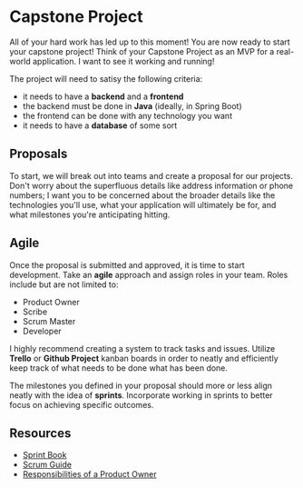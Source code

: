 # Capstone Project

All of your hard work has led up to this moment! You are now ready to start your capstone project! Think of your Capstone Project as an MVP for a real-world application. I want to see it working and running!

The project will need to satisy the following criteria:

- it needs to have a **backend** and a **frontend**
- the backend must be done in **Java** (ideally, in Spring Boot)
- the frontend can be done with any technology you want
- it needs to have a **database** of some sort

## Proposals

To start, we will break out into teams and create a proposal for our projects. Don't worry about the superfluous details like address information or phone numbers; I want you to be concerned about the broader details like the technologies you'll use, what your application will ultimately be for, and what milestones you're anticipating hitting.

## Agile

Once the proposal is submitted and approved, it is time to start development. Take an **agile** approach and assign roles in your team. Roles include but are not limited to:

- Product Owner
- Scribe
- Scrum Master
- Developer

I highly recommend creating a system to track tasks and issues. Utilize **Trello** or **Github Project** kanban boards in order to neatly and efficiently keep track of what needs to be done what has been done.

The milestones you defined in your proposal should more or less align neatly with the idea of **sprints**. Incorporate working in sprints to better focus on achieving specific outcomes.

## Resources

- [Sprint Book](https://www.thesprintbook.com/)
- [Scrum Guide](https://scrumguides.org/scrum-guide.html)
- [Responsibilities of a Product Owner](https://www.lucidchart.com/blog/product-owner-roles-and-responsibilities)
